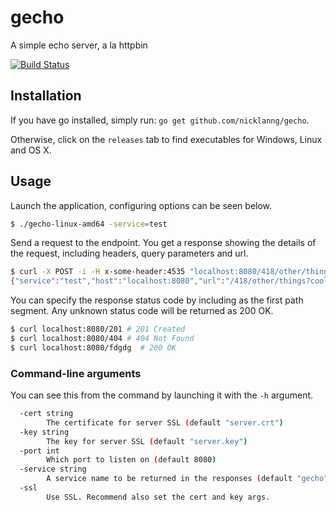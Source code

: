 # gecho
A simple echo server, a la httpbin

[![Build Status](https://travis-ci.org/nicklanng/gecho.svg?branch=master)](https://travis-ci.org/nicklanng/gecho)

## Installation
If you have go installed, simply run: `go get github.com/nicklanng/gecho`.

Otherwise, click on the `releases` tab to find executables for Windows, Linux and OS X.

## Usage

Launch the application, configuring options can be seen below.
```sh
$ ./gecho-linux-amd64 -service=test
```

Send a request to the endpoint. You get a response showing the details of the request, including headers, query parameters and url.
```sh
$ curl -X POST -i -H x-some-header:4535 "localhost:8080/418/other/things?cool=yes"
{"service":"test","host":"localhost:8080","url":"/418/other/things?cool=yes","args":{"cool":["yes"]},"method":"POST","origin":"[::1]:63708","headers":{"Accept":["*/*"],"User-Agent":["Mozilla/5.0 (Windows; U; MSIE 9.0; WIndows NT 9.0; en-US))"],"X-Some-Header":["4535"]},"body":""}
```

You can specify the response status code by including as the first path segment. Any unknown status code will be returned as 200 OK.
```sh
$ curl localhost:8080/201 # 201 Created
$ curl localhost:8080/404 # 404 Not Found
$ curl localhost:8080/fdgdg  # 200 OK
```

### Command-line arguments
You can see this from the command by launching it with the `-h` argument.
```sh
  -cert string
        The certificate for server SSL (default "server.crt")
  -key string
        The key for server SSL (default "server.key")
  -port int
        Which port to listen on (default 8080)
  -service string
        A service name to be returned in the responses (default "gecho")
  -ssl
        Use SSL. Recommend also set the cert and key args.
```
